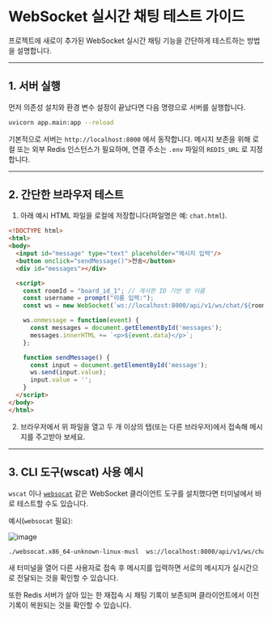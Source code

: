 # WebSocket 실시간 채팅 테스트 가이드

프로젝트에 새로이 추가된 WebSocket 실시간 채팅 기능을 간단하게 테스트하는 방법을 설명합니다.

---

## 1. 서버 실행

먼저 의존성 설치와 환경 변수 설정이 끝났다면 다음 명령으로 서버를 실행합니다.

```bash
uvicorn app.main:app --reload
```

기본적으로 서버는 `http://localhost:8000` 에서 동작합니다. 메시지 보존을 위해 로컬 또는 외부 Redis 인스턴스가 필요하며, 연결 주소는 `.env` 파일의 `REDIS_URL` 로 지정합니다.

---

## 2. 간단한 브라우저 테스트

1. 아래 예시 HTML 파일을 로컬에 저장합니다(파일명은 예: `chat.html`).

```html
<!DOCTYPE html>
<html>
<body>
  <input id="message" type="text" placeholder="메시지 입력"/>
  <button onclick="sendMessage()">전송</button>
  <div id="messages"></div>

  <script>
    const roomId = "board_id_1"; // 게시판 ID 기반 방 이름
    const username = prompt("이름 입력:");
    const ws = new WebSocket(`ws://localhost:8000/api/v1/ws/chat/${roomId}?username=${username}`);

    ws.onmessage = function(event) {
      const messages = document.getElementById('messages');
      messages.innerHTML += `<p>${event.data}</p>`;
    };

    function sendMessage() {
      const input = document.getElementById('message');
      ws.send(input.value);
      input.value = '';
    }
  </script>
</body>
</html>
```

2. 브라우저에서 위 파일을 열고 두 개 이상의 탭(또는 다른 브라우저)에서 접속해 메시지를 주고받아 보세요.

---

## 3. CLI 도구(wscat) 사용 예시

`wscat` 이나 [`websocat`](https://github.com/vi/websocat/releases) 같은 WebSocket 클라이언트 도구를 설치했다면 터미널에서 바로 테스트할 수도 있습니다.

예시(`websocat` 필요):

![image](https://github.com/user-attachments/assets/86d22c6a-b4c3-4c82-955a-cb0ab5c6036f)

```bash
./websocat.x86_64-unknown-linux-musl  ws://localhost:8000/api/v1/ws/chat/board_id_2?username=alice
```

새 터미널을 열어 다른 사용자로 접속 후 메시지를 입력하면 서로의 메시지가 실시간으로 전달되는 것을 확인할 수 있습니다.

또한 Redis 서버가 살아 있는 한 재접속 시 채팅 기록이 보존되며 클라이언트에서 이전 기록이 복원되는 것을 확인할 수 있습니다.
